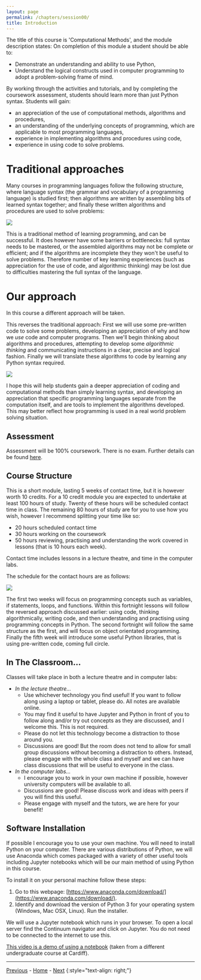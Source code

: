 ```yaml
---
layout: page
permalink: /chapters/session00/
title: Introduction
---
```


The title of this course is 'Computational Methods', and the module description states: On completion of this module a student should be able to:
  + Demonstrate an understanding and ability to use Python,
  + Understand the logical constructs used in computer programming to adopt a problem-solving frame of mind.

By working through the activities and tutorials, and by completing the coursework assessment, students should learn more than just Python syntax.
Students will gain:
  + an appreciation of the use of computational methods, algorithms and procedures,
  + an understanding of the underlying concepts of programming, which are applicable to most programming languages,
  + experience in implementing algorithms and procedures using code,
  + experience in using code to solve problems.

# Traditional approaches

Many courses in programming languages follow the following structure, where language syntax (the grammar and vocabulary of a programming language) is studied first; then algorithms are written by assembling bits of learned syntax together; and finally these written algorithms and procedures are used to solve problems:

![](/cm/assets/tranditional.svg)

This is a traditional method of learning programming, and can be successful.
It does however have some barriers or bottlenecks: full syntax needs to be mastered, or the assembled algorithms may not be complete or efficient; and if the algorithms are incomplete they they won't be useful to solve problems.
Therefore number of key learning experiences (such as appreciation for the use of code, and algorithmic thinking) may be lost due to difficulties mastering the full syntax of the language.

# Our approach

In this course a different approach will be taken.

This reverses the traditional approach: First we will use some pre-written code to solve some problems, developing an appreciation of why and how we *use* code and computer programs. Then we'll begin thinking about algorithms and procedures, attempting to develop some *algorithmic thinking* and communicating instructions in a clear, precise and logical fashion. Finally we will translate these algorithms to code by learning any Python syntax required.

![](/cm/assets/flipped.svg)

I hope this will help students gain a deeper appreciation of coding and computational methods than simply learning syntax, and developing an appreciation that specific programming languages separate from the computation itself, and are tools to implement the algorithms developed. This may better reflect how programming is used in a real world problem solving situation.


## Assessment

Assessment will be 100% coursework.
There is no exam.
Further details can be found [here](/cm/assessment/).


## Course Structure

This is a short module, lasting 5 weeks of contact time, but it is however worth 10 credits.
For a 10 credit module you are expected to undertake at least 100 hours of study.
Twenty of these hours will be scheduled contact time in class.
The remaining 80 hours of study are for you to use how you wish, however I recommend splitting your time like so:

  + 20 hours scheduled contact time
  + 30 hours working on the coursework
  + 50 hours reviewing, practising and understanding the work covered in lessons (that is 10 hours each week).

Contact time includes lessons in a lecture theatre, and time in the computer labs.

The schedule for the contact hours are as follows:

![](/cm/assets/structure.png)

The first two weeks will focus on programming concepts such as variables, if statements, loops, and functions.
Within this fortnight lessons will follow the reversed approach discussed earlier: using code, thinking algorithmically, writing code, and then understanding and practising using programming concepts in Python.
The second fortnight will follow the same structure as the first, and will focus on object orientated programming.
Finally the fifth week will introduce some useful Python libraries, that is using pre-written code, coming full circle.

## In The Classroom...

Classes will take place in both a lecture theatre and in computer labs:

+ *In the lecture theatre...*
  + Use whichever technology you find useful! If you want to follow along using a laptop or tablet, please do. All notes are available online.
  + You may find it useful to have Jupyter and Python in front of you to follow along and/or try out concepts as they are discussed, and I welcome this. This is not required.
  + Please do not let this technology become a distraction to those around you.
  + Discussions are good! But the room does not tend to allow for small group discussions without becoming a distraction to others. Instead, please engage with the whole class and myself and we can have class discussions that will be useful to everyone in the class.
+ *In the computer labs...*
  + I encourage you to work in your own machine if possible, however university computers will be available to all.
  + Discussions are good! Please discuss work and ideas with peers if you will find this useful.
  + Please engage with myself and the tutors, we are here for your benefit!


## Software Installation

If possible I encourage you to use your own machine.
You will need to install Python on your computer.
There are various distributions of Python, we will use Anaconda which comes packaged with a variety of other useful tools including Jupyter notebooks which will be our main method of using Python in this course.

To install it on your personal machine follow these steps:

  1. Go to this webpage: [https://www.anaconda.com/download/](https://www.anaconda.com/download/).
  2. Identify and download the version of Python 3 for your operating system (Windows, Mac OSX, Linux). Run the installer.

We will use a Jupyter notebook which runs in your browser.
To open a local server find the Continuum navigator and click on Jupyter.
You do not need to be connected to the internet to use this.

[This video is a demo of using a notebook](https://www.youtube.com/watch?v=Zk0RhwCiiNA&feature=youtu.be) (taken from a different undergraduate course at Cardiff).

---

[Previous](/cm/chapters/session00/) - [Home](/cm/) - [Next](/cm/chapters/session01/)
{:style="text-align: right;"}